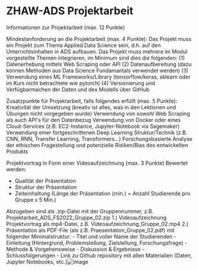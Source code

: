 # ZHAW-ADS Projektarbeit
Informationen zur Projektarbeit (max. 12 Punkte)

Mindestanforderung an die Projektarbeit (max. 4 Punkte):
Das Projekt muss ein Projekt zum Thema Applied Data Science sein, d.h. auf den Unterrichtsinhalten in ADS aufbauen.
Das Projekt muss mehrere im Modul vorgestellte Themen integrieren, im Minimum sind dies die folgenden: 
(1) Datenerhebung mittels Web Scraping oder API
(2) Datenaufbereitung (dazu können Methoden aus Data Science Fundamantals verwendet werden)
(3) Verwendung eines ML Frameworks/Library (tensorflow/keras, sklearn oder im Kurs nicht betrachtete wie pytorch) 
(4) Versionierung und Verfügbarmachen der Daten und des Modells über GitHub

Zusatzpunkte für Projektarbeit, falls folgendes erfüllt (max. 5 Punkte):
Kreativität der Umsetzung (kreativ ist alles, was in den Lektionen und Übungen nicht vorgegeben wurde)
Verwendung von sowohl Web Scraping als auch API's für den Datenbezug
Verwendung von Docker oder eines Cloud-Services (z.B. EC2-Instance, Jupyter-Notebook via Sagemaker)
Verwendung einer fortgeschrittenen Deep Learning Struktur/Technik (z.B. CNN, RNN, Transfer Learning, Transformers…)
Forschungsbasierte Analyse der ethischen Fragestellung und potenzielle Risiken/Bias des entwickelten Produkts

Projektvortrag in Form einer Videoaufzeichnung (max. 3 Punkte)
Bewertet werden:
- Qualität der Präsentation
- Struktur der Präsentation
- Zeiteinhaltung (Länge der Präsentation (min.) = Anzahl Studierende pro Gruppe x 5 Min.)

Abzugeben sind als .zip-Datei mit der Gruppennummer, z.B. Projektarbeit_ADS_FS2022_Gruppe_02.zip
1.) Videoaufzeichnung Projektvortrag als mp4-Datei, z.B. Videoaufzeichnung_Gruppe_02.mp4
2.) Präsentation als PDF-File (als z.B. Praesentation_Gruppe_02.pdf) mit folgender Minimalstruktur:
     - Titel und voller Name der Studierenden
     - Einleitung (Hintergrund, Problemstellung, Zielstellung, Forschungsfrage)
     - Methode & Vorgehensweise
     - Diskussion & Ergebnisse
     - Schlussfolgerungen
     - Link zu Github repository mit allen Materialien (Daten, Jupyter Notebooks, etc.)![image](https://user-images.githubusercontent.com/97635087/172413485-6d08d5c8-a0a0-4f71-b174-9c85f958fd84.png)
